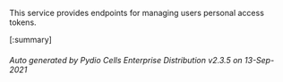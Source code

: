 






This service provides endpoints for managing users personal access tokens.

[:summary]

###### Auto generated by Pydio Cells Enterprise Distribution v2.3.5 on 13-Sep-2021
